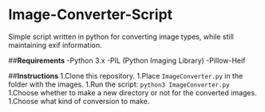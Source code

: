 # Image-Converter-Script
Simple script written in python for converting image types, while still maintaining exif information.

##**Requirements**
-Python 3.x
-PIL (Python Imaging Library)
-Pillow-Heif 

##**Instructions**
1.Clone this repository.
1.Place `ImageConverter.py` in the folder with the images.
1.Run the script:
`python3 ImageConverter.py`
1.Choose whether to make a new directory or not for the converted images.
1.Choose what kind of conversion to make.
